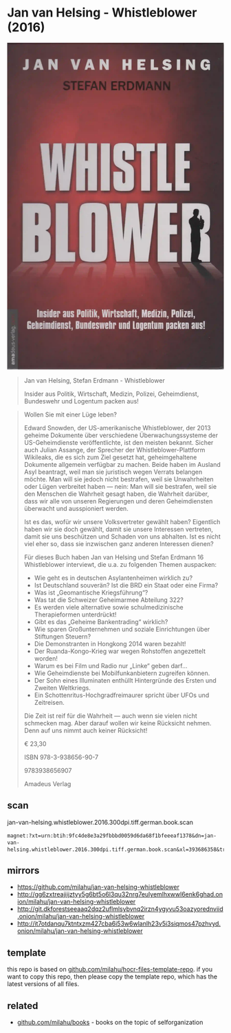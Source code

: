 # Jan van Helsing - Whistleblower (2016)

![Jan van Helsing - Whistleblower](cover.webp)

<blockquote>

Jan van Helsing, Stefan Erdmann - Whistleblower

Insider aus Politik, Wirtschaft, Medizin, Polizei, Geheimdienst, Bundeswehr und Logentum packen aus!

</blockquote>

<blockquote>

Wollen Sie mit einer Lüge leben?

Edward Snowden, der US-amerikanische Whistleblower,
der 2013 geheime Dokumente über verschiedene Überwachungssysteme der US-Geheimdienste veröffentlichte,
ist den meisten bekannt.
Sicher auch Julian Assange, der Sprecher der Whistleblower-Plattform Wikileaks,
die es sich zum Ziel gesetzt hat,
geheimgehaltene Dokumente allgemein verfügbar zu machen.
Beide haben im Ausland Asyl beantragt, weil man sie juristisch wegen Verrats belangen möchte.
Man will sie jedoch nicht bestrafen, weil sie Unwahrheiten oder Lügen verbreitet haben — nein:
Man will sie bestrafen, weil sie den Menschen die Wahrheit gesagt haben,
die Wahrheit darüber,
dass wir alle von unseren Regierungen und deren Geheimdiensten überwacht und ausspioniert werden.

Ist es das, wofür wir unsere Volksvertreter gewählt haben?
Eigentlich haben wir sie doch gewählt, damit sie unsere Interessen vertreten,
damit sie uns beschützen und Schaden von uns abhalten.
Ist es nicht viel eher so, dass sie inzwischen ganz anderen Interessen dienen?

Für dieses Buch haben Jan van Helsing und Stefan Erdmann 16 Whistleblower interviewt,
die u.a. zu folgenden Themen auspacken:

- Wie geht es in deutschen Asylantenheimen wirklich zu?
- Ist Deutschland souverän? Ist die BRD ein Staat oder eine Firma?
- Was ist „Geomantische Kriegsführung“?
- Was tat die Schweizer Geheimarmee Abteilung 322?
- Es werden viele alternative sowie schulmedizinische Therapieformen unterdrückt!
- Gibt es das „Geheime Bankentrading“ wirklich?
- Wie sparen Großunternehmen und soziale Einrichtungen über Stiftungen Steuern?
- Die Demonstranten in Hongkong 2014 waren bezahlt!
- Der Ruanda-Kongo-Krieg war wegen Rohstoffen angezettelt worden!
- Warum es bei Film und Radio nur „Linke“ geben darf...
- Wie Geheimdienste bei Mobilfunkanbietern zugreifen können.
- Der Sohn eines Illuminaten enthüllt Hintergründe des Ersten und Zweiten Weltkriegs.
- Ein Schottenritus-Hochgradfreimaurer spricht über UFOs und Zeitreisen.

Die Zeit ist reif für die Wahrheit — auch wenn sie vielen nicht schmecken mag.
Aber darauf wollen wir keine Rücksicht nehmen. Denn auf uns nimmt auch keiner Rücksicht!

€ 23,30

ISBN 978-3-938656-90-7

9783938656907

Amadeus Verlag

</blockquote>

## scan

jan-van-helsing.whistleblower.2016.300dpi.tiff.german.book.scan

```
magnet:?xt=urn:btih:9fc4de8e3a29fbbbd0059d6da68f1bfeeeaf1378&dn=jan-van-helsing.whistleblower.2016.300dpi.tiff.german.book.scan&xl=393686358&tr=udp%3A%2F%2F45.9.60.30%3A6969%2Fannounce&tr=udp%3A%2F%2F185.216.179.62%3A25%2Fannounce&tr=udp%3A%2F%2F93.158.213.92%3A1337%2Fannounce&tr=udp%3A%2F%2F107.189.2.131%3A1337%2Fannounce&tr=udp%3A%2F%2F5.255.124.190%3A6969%2Fannounce&tr=udp%3A%2F%2F5.45.69.185%3A6969%2Fannounce&tr=http%3A%2F%2Fopentracker.r4sas.i2p%2Fa
```

## mirrors

- https://github.com/milahu/jan-van-helsing-whistleblower
- http://gg6zxtreajiijztyy5g6bt5o6l3qu32nrg7eulyemlhxwwl6enk6ghad.onion/milahu/jan-van-helsing-whistleblower
- http://git.dkforestseeaaq2dqz2uflmlsybvnq2irzn4ygyvu53oazyorednviid.onion/milahu/jan-van-helsing-whistleblower
- http://it7otdanqu7ktntxzm427cba6i53w6wlanlh23v5i3siqmos47pzhvyd.onion/milahu/jan-van-helsing-whistleblower



## template

this repo is based on
[github.com/milahu/hocr-files-template-repo](https://github.com/milahu/hocr-files-template-repo).
if you want to copy this repo,
then please copy the template repo,
which has the latest versions of all files.



## related

- [github.com/milahu/books](https://github.com/milahu/books) - books on the topic of selforganization
